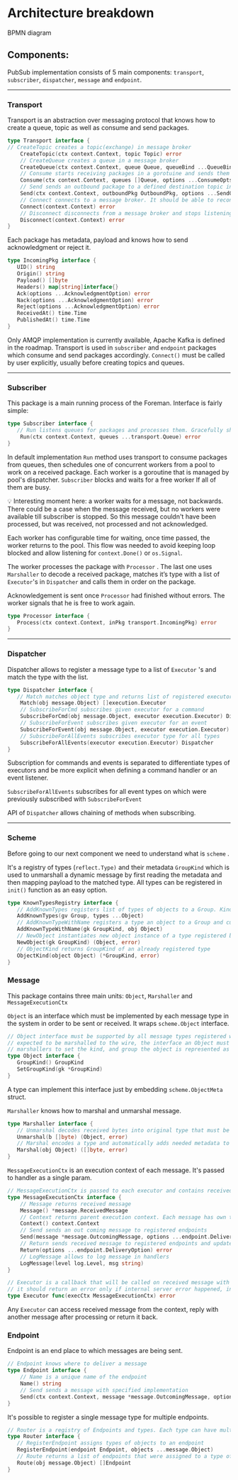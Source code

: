 # Architecture breakdown

BPMN diagram

## Components:

PubSub implementation consists of 5 main components: `transport`, `subscriber`, `dispatcher`, `message` and `endpoint`. 

---

### Transport

Transport is an abstraction over messaging protocol that knows how to create a queue, topic as well as  consume and send packages. 

```go
type Transport interface {
// CreateTopic creates a topic(exchange) in message broker
	CreateTopic(ctx context.Context, topic Topic) error
	// CreateQueue creates a queue in a message broker
	CreateQueue(ctx context.Context, queue Queue, queueBind ...QueueBind) error
	// Consume starts receiving packages in a gorotuine and sends them to the <-chan IncomingPkg
	Consume(ctx context.Context, queues []Queue, options ...ConsumeOpts) (<-chan IncomingPkg, error)
	// Send sends an outbound package to a defined destination topic in OutboundPkg
	Send(ctx context.Context, outboundPkg OutboundPkg, options ...SendOpts) error
	// Connect connects to a message broker. It should be able to reconnect automatically in case of failure. 
	Connect(context.Context) error
	// Disconnect disconnects from a message broker and stops listening for packages.
	Disconnect(context.Context) error
}
```

Each package has metadata, payload and knows how to send acknowledgment or reject it. 

```go
type IncomingPkg interface {
   UID() string
   Origin() string
   Payload() []byte
   Headers() map[string]interface{}
   Ack(options ...AcknowledgmentOption) error
   Nack(options ...AcknowledgmentOption) error
   Reject(options ...AcknowledgmentOption) error
   ReceivedAt() time.Time
   PublishedAt() time.Time
}
```

Only AMQP implementation is currently available, Apache Kafka is defined in the roadmap.  Transport is used in `subscriber` and `endpoint` packages which consume and send packages accordingly.  `Connect()` must be called by user explicitly, usually before creating topics and queues.

---

### Subscriber

This package is a main running process of the Foreman. Interface is fairly simple:

```go
type Subscriber interface {
   // Run listens queues for packages and processes them. Gracefully shuts down either on os.Signal or ctx.Done()
	Run(ctx context.Context, queues ...transport.Queue) error
}
```

In default implementation `Run` method uses transport to consume packages from queues, then schedules one of concurrent workers from a pool to work on a received package. Each worker is a goroutine that is managed by pool's dispatcher. `Subscriber` blocks and waits for a free worker If all of them are busy. 

<aside>
💡 Interesting moment here: a worker waits for a message, not backwards. There could be a case when the message received, but no workers were available till subscriber is stopped.  So this message couldn't have been processed, but was received, not processed and not acknowledged.

</aside>

Each worker has configurable time for waiting, once time passed, the worker returns to the pool.  This flow was needed to avoid keeping loop blocked and allow listening for `context.Done()` or `os.Signal`.  

The worker processes the package with `Processor` .  The last one uses `Marshaller` to decode a received package, matches it’s type with a list of `Executor`'s  in `Dispatcher` and calls them in order on the package. 

Acknowledgement is sent once `Processor` had finished without errors. The worker signals that he is free to work again.  

```go
type Processor interface {
   Process(ctx context.Context, inPkg transport.IncomingPkg) error
}
```

---

### Dispatcher

Dispatcher allows to register a message type to a list of  `Executor` 's and match the type with the list. 

```go
type Dispatcher interface {
   // Match matches object type and returns list of registered executors for this type
	Match(obj message.Object) []execution.Executor
	// SubscribeForCmd subscribes given executor for a command
	SubscribeForCmd(obj message.Object, executor execution.Executor) Dispatcher
	// SubscribeForEvent subscribes given executor for an event
	SubscribeForEvent(obj message.Object, executor execution.Executor) Dispatcher
	// SubscribeForAllEvents subscribes executor type for all types
	SubscribeForAllEvents(executor execution.Executor) Dispatcher
}
```

Subscription for commands and events is separated to differentiate types of executors and be more explicit when defining a command handler or an event listener.

 `SubscribeForAllEvents` subscribes for all event types on which were previously subscribed with `SubscribeForEvent`

API of `Dispatcher` allows chaining of methods when subscribing. 

---

### Scheme

Before going to our next component we need to understand what is `scheme` .

It's a registry of types (`reflect.Type)` and their metadata `GroupKind` which is used to unmarshall a dynamic message by first reading the metadata and then mapping payload to the matched type.  All types can be registered in `init()` function as an easy option.

```go
type KnownTypesRegistry interface {
   // AddKnownTypes registers list of types of objects to a Group. Kind of each type will be set as struct name using reflection
   AddKnownTypes(gv Group, types ...Object)
   // AddKnownTypeWithName registers a type an object to a Group and custom defined Kind
   AddKnownTypeWithName(gk GroupKind, obj Object)
   // NewObject instantiates new object instance of a type registered behind GroupKind
   NewObject(gk GroupKind) (Object, error)
   // ObjectKind returns GroupKind of an already registered type
   ObjectKind(object Object) (*GroupKind, error)
}
```

### Message

This package contains three main units: `Object`, `Marshaller` and `MessageExecutionCtx`

`Object` is an interface which must be implemented by each message type in the system in order to be sent or received.  It wraps `scheme.Object` interface. 

```go
// Object interface must be supported by all message types registered with Scheme. Since objects in a scheme are
// expected to be marshalled to the wire, the interface an Object must provide to the Scheme allows
// marshallers to set the kind, and group the object is represented as
type Object interface {
   GroupKind() GroupKind
   SetGroupKind(gk *GroupKind)
}
```

A type can implement this interface just by embedding `scheme.ObjectMeta` struct. 

`Marshaller` knows how to marshal and unmarshal message. 

```go
type Marshaller interface {
   // Unmarshal decodes received bytes into original type that must be registered in scheme
   Unmarshal(b []byte) (Object, error)
   // Marshal encodes a type and automatically adds needed metadata to resulting bytes
   Marshal(obj Object) ([]byte, error)
}
```

`MessageExecutionCtx` is an execution context of each message. It's passed to handler as a single param.  

 

```go
// MessageExecutionCtx is passed to each executor and contains received message, ctx, knows how to send out or return a message.
type MessageExecutionCtx interface {
	// Message returns received message
	Message() *message.ReceivedMessage
	// Context returns parent execution context. Each message has own time limit in which it must be processed.
	Context() context.Context
	// Send sends an out coming message to registered endpoints
	Send(message *message.OutcomingMessage, options ...endpoint.DeliveryOption) error
	// Return sends received message to registered endpoints and updates number of returns in headers
	Return(options ...endpoint.DeliveryOption) error
	// LogMessage allows to log message in handlers
	LogMessage(level log.Level, msg string)
}

// Executor is a callback that will be called on received message with context.
// it should return an error only if internal server error happened, in case of business errors it's best to send a failure event.  
type Executor func(execCtx MessageExecutionCtx) error
```

Any `Executor`  can access received message from the context, reply with another message after processing or return it back. 

### Endpoint

Endpoint is an end place to which messages are being sent. 

```go
// Endpoint knows where to deliver a message
type Endpoint interface {
	// Name is a unique name of the endpoint
	Name() string
	// Send sends a message with specified implementation
	Send(ctx context.Context, message *message.OutcomingMessage, options ...DeliveryOption) error
}
```

It's possible to register a single message type for multiple endpoints.  

```go
// Router is a registry of Endpoints and types. Each type can have multiple endpoints assigned.
type Router interface {
   // RegisterEndpoint assigns types of objects to an endpoint
   RegisterEndpoint(endpoint Endpoint, objects ...message.Object)
   // Route returns a list of endpoints that were assigned to a type of object
   Route(obj message.Object) []Endpoint
}
```
